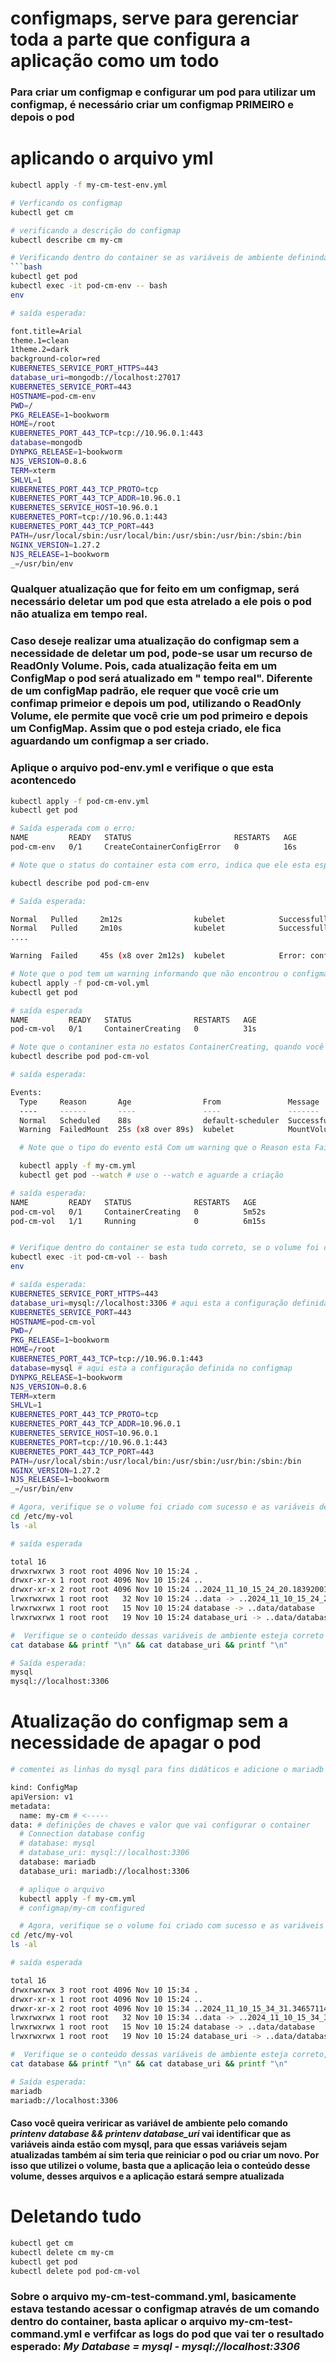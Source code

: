 # configmaps, serve para gerenciar toda a parte que configura a aplicação como um todo
### Para criar um configmap e configurar um pod para utilizar um configmap, é necessário criar um configmap PRIMEIRO e depois o pod

# aplicando o arquivo yml 
```bash
kubectl apply -f my-cm-test-env.yml 

# Verficando os configmap
kubectl get cm

# verificando a descrição do configmap 
kubectl describe cm my-cm

# Verificando dentro do container se as variáveis de ambiente defininda no arquivo de manifesto estão la
```bash
kubectl get pod
kubectl exec -it pod-cm-env -- bash
env

# saída esperada:

font.title=Arial
theme.1=clean
1theme.2=dark
background-color=red
KUBERNETES_SERVICE_PORT_HTTPS=443
database_uri=mongodb://localhost:27017
KUBERNETES_SERVICE_PORT=443
HOSTNAME=pod-cm-env
PWD=/
PKG_RELEASE=1~bookworm
HOME=/root
KUBERNETES_PORT_443_TCP=tcp://10.96.0.1:443
database=mongodb
DYNPKG_RELEASE=1~bookworm
NJS_VERSION=0.8.6
TERM=xterm
SHLVL=1
KUBERNETES_PORT_443_TCP_PROTO=tcp
KUBERNETES_PORT_443_TCP_ADDR=10.96.0.1
KUBERNETES_SERVICE_HOST=10.96.0.1
KUBERNETES_PORT=tcp://10.96.0.1:443
KUBERNETES_PORT_443_TCP_PORT=443
PATH=/usr/local/sbin:/usr/local/bin:/usr/sbin:/usr/bin:/sbin:/bin
NGINX_VERSION=1.27.2
NJS_RELEASE=1~bookworm
_=/usr/bin/env

```

### Qualquer atualização que for feito em um configmap, será necessário deletar um pod que esta atrelado a ele pois o pod não atualiza em tempo real. 

### Caso deseje realizar uma atualização do configmap sem a necessidade de deletar um pod, pode-se usar um recurso de ReadOnly Volume. Pois, cada atualização feita em um ConfigMap o pod será atualizado em " tempo real". Diferente de um configMap padrão, ele requer que você crie um confimap primeior e depois um pod, utilizando o ReadOnly Volume, ele permite que você crie um pod primeiro e depois um ConfigMap. Assim que o pod esteja criado, ele fica aguardando um configmap a ser criado.

### Aplique o arquivo pod-env.yml e verifique o que esta acontencedo
```bash
kubectl apply -f pod-cm-env.yml
kubectl get pod 

# Saída esperada com o erro:
NAME         READY   STATUS                       RESTARTS   AGE
pod-cm-env   0/1     CreateContainerConfigError   0          16s

# Note que o status do container esta com erro, indica que ele esta esperando uma configuração do configmap

kubectl describe pod pod-cm-env

# Saída esperada: 

Normal   Pulled     2m12s                kubelet            Successfully pulled image "nginx" in 7.778s (7.779s including waiting). Image size: 191670474 bytes.
Normal   Pulled     2m10s                kubelet            Successfully pulled image "nginx" in 1.399s (1.399s including waiting). Image size: 191670474 bytes.
....

Warning  Failed     45s (x8 over 2m12s)  kubelet            Error: configmap "my-cm" not found

# Note que o pod tem um warning informando que não encontrou o configmap, criei dois arquivos: pod-cm-vol.yml e my-cm.yml para que entre na ideia de, assim que o pod for criado ele aguarde o configmap a ser criado depois e que não ocasione o erro acima
kubectl apply -f pod-cm-vol.yml
kubectl get pod

# saída esperada
NAME         READY   STATUS              RESTARTS   AGE
pod-cm-vol   0/1     ContainerCreating   0          31s

# Note que o contaniner esta no estatos ContainerCreating, quando você verifica a descricação do pod acontece isso:
kubectl describe pod pod-cm-vol

# saída esperada:

Events:
  Type     Reason       Age                From               Message
  ----     ------       ----               ----               -------
  Normal   Scheduled    88s                default-scheduler  Successfully assigned default/pod-cm-vol to minikube
  Warning  FailedMount  25s (x8 over 89s)  kubelet            MountVolume.SetUp failed for volume "my-vol" : configmap "my-cm" not found

  # Note que o tipo do evento está Com um warning que o Reason esta FailedMount, e a mensagem informando que falhou em criar o volume my-vol e não encontrou o ConfigMap my-cm, ele basicamente esta esperando a criação do ConfigMap para que o Volume "my-vol" seja associado a ele e por fim, criar o container corretamente

  kubectl apply -f my-cm.yml
  kubectl get pod --watch # use o --watch e aguarde a criação

# saída esperada:
NAME         READY   STATUS              RESTARTS   AGE
pod-cm-vol   0/1     ContainerCreating   0          5m52s
pod-cm-vol   1/1     Running             0          6m15s


# Verifique dentro do container se esta tudo correto, se o volume foi criado e se os dados também
kubectl exec -it pod-cm-vol -- bash
env 

# saída esperada: 
KUBERNETES_SERVICE_PORT_HTTPS=443 
database_uri=mysql://localhost:3306 # aqui esta a configuração definida no configmap
KUBERNETES_SERVICE_PORT=443
HOSTNAME=pod-cm-vol
PWD=/
PKG_RELEASE=1~bookworm
HOME=/root
KUBERNETES_PORT_443_TCP=tcp://10.96.0.1:443
database=mysql # aqui esta a configuração definida no configmap
DYNPKG_RELEASE=1~bookworm
NJS_VERSION=0.8.6
TERM=xterm
SHLVL=1
KUBERNETES_PORT_443_TCP_PROTO=tcp
KUBERNETES_PORT_443_TCP_ADDR=10.96.0.1
KUBERNETES_SERVICE_HOST=10.96.0.1
KUBERNETES_PORT=tcp://10.96.0.1:443
KUBERNETES_PORT_443_TCP_PORT=443
PATH=/usr/local/sbin:/usr/local/bin:/usr/sbin:/usr/bin:/sbin:/bin
NGINX_VERSION=1.27.2
NJS_RELEASE=1~bookworm
_=/usr/bin/env

# Agora, verifique se o volume foi criado com sucesso e as variáveis de ambiente dentro do volume
cd /etc/my-vol
ls -al 

# saída esperada

total 16
drwxrwxrwx 3 root root 4096 Nov 10 15:24 .
drwxr-xr-x 1 root root 4096 Nov 10 15:24 ..
drwxr-xr-x 2 root root 4096 Nov 10 15:24 ..2024_11_10_15_24_20.1839200175
lrwxrwxrwx 1 root root   32 Nov 10 15:24 ..data -> ..2024_11_10_15_24_20.1839200175
lrwxrwxrwx 1 root root   15 Nov 10 15:24 database -> ..data/database
lrwxrwxrwx 1 root root   19 Nov 10 15:24 database_uri -> ..data/database_uri

#  Verifique se o conteúdo dessas variáveis de ambiente esteja correto
cat database && printf "\n" && cat database_uri && printf "\n"

# Saída esperada:
mysql
mysql://localhost:3306

```

# Atualização do configmap sem a necessidade de apagar o pod

```bash
# comentei as linhas do mysql para fins didáticos e adicione o mariadb para realizar a atualização

kind: ConfigMap
apiVersion: v1
metadata:
  name: my-cm # <-----
data: # definições de chaves e valor que vai configurar o container
  # Connection database config
  # database: mysql
  # database_uri: mysql://localhost:3306
  database: mariadb
  database_uri: mariadb://localhost:3306

  # aplique o arquivo
  kubectl apply -f my-cm.yml
  # configmap/my-cm configured

  # Agora, verifique se o volume foi criado com sucesso e as variáveis de ambiente dentro do volume
cd /etc/my-vol
ls -al 

# saída esperada

total 16
drwxrwxrwx 3 root root 4096 Nov 10 15:34 .
drwxr-xr-x 1 root root 4096 Nov 10 15:24 ..
drwxr-xr-x 2 root root 4096 Nov 10 15:34 ..2024_11_10_15_34_31.3465711416
lrwxrwxrwx 1 root root   32 Nov 10 15:34 ..data -> ..2024_11_10_15_34_31.3465711416
lrwxrwxrwx 1 root root   15 Nov 10 15:24 database -> ..data/database
lrwxrwxrwx 1 root root   19 Nov 10 15:24 database_uri -> ..data/database_uri

#  Verifique se o conteúdo dessas variáveis de ambiente esteja correto, Pode acontencer demorar um pouco a questão de atualização, a cada 1 minuto dê o comando de printf e veja a mudança
cat database && printf "\n" && cat database_uri && printf "\n"

# Saída esperada:
mariadb
mariadb://localhost:3306

```

#### Caso você queira veriricar as variável de ambiente pelo comando *printenv database && printenv database_uri* vai identificar que as variáveis ainda estão com mysql, para que essas variáveis sejam atualizadas também aí sim teria que reiniciar o pod ou criar um novo. Por isso que utilizei o volume, basta que a aplicação leia o conteúdo desse volume, desses arquivos e a aplicação estará sempre atualizada

# Deletando tudo
```bash
kubectl get cm
kubectl delete cm my-cm
kubectl get pod
kubectl delete pod pod-cm-vol
``` 


### Sobre o arquivo my-cm-test-command.yml, basicamente estava testando acessar o configmap através de um comando dentro do container, basta aplicar o arquivo my-cm-test-command.yml e verfifcar as logs do pod que vai ter o resultado esperado: *My Database = mysql - mysql://localhost:3306*